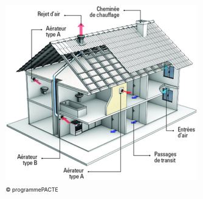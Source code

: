 ![](<images/Ventilation Mécanique Répartie (VMR) - Schéma de principe - 1/_page_0_Figure_0.jpeg>)

© programmePACTE